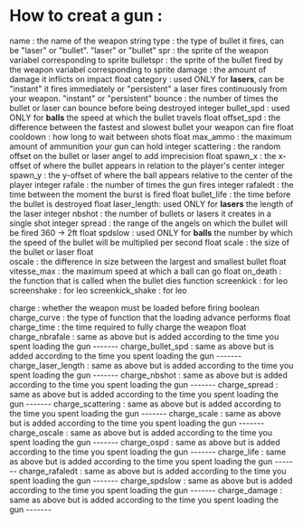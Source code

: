 # How to creat a gun :     
                          
name        : the name of the weapon                                                                                                        string
type        : the type of bullet it fires, can be "laser" or "bullet".                                                                      "laser" or "bullet"
spr         : the sprite of the weapon                                                                                                      variabel corresponding to sprite
bulletspr   : the sprite of the bullet fired by the weapon                                                                                  variabel corresponding to sprite
damage      : the amount of damage it inflicts on impact                                                                                    float
category    : used ONLY for **lasers**, can be "instant" it fires immediately or "persistent" a laser fires continuously from your weapon.  "instant" or "persistent"
bounce      : the number of times the bullet or laser can bounce before being destroyed                                                     integer
bullet_spd  : used ONLY for **balls** the speed at which the bullet travels                                                                 float
offset_spd  : the difference between the fastest and slowest bullet your weapon can fire                                                    float
cooldown    : how long to wait between shots                                                                                                float
max_ammo    : the maximum amount of ammunition your gun can hold                                                                            integer
scattering  : the random offset on the bullet or laser angel to add imprecision                                                             float
spawn_x	    : the x-offset of where the bullet appears in relation to the player's center                                                   integer
spawn_y	    : the y-offset of where the ball appears relative to the center of the player                                                   integer
rafale	    : the number of times the gun fires                                                                                             integer
rafaledt    : the time between the moment the burst is fired                                                                                float
bullet_life	: the time before the bullet is destroyed                                                                                       float
laser_length: used ONLY for **lasers** the length of the laser                                                                              integer
nbshot 	    : the number of bullets or lasers it creates in a single shot                                                                   integer
spread 	    : the range of the angels on which the bullet will be fired 360 -> 2ft                                                          float
spdslow	    : used ONLY for **balls** the number by which the speed of the bullet will be multiplied per second                             float
scale 		: the size of the bullet or laser                                                                                               float  
oscale 		: the difference in size between the largest and smallest bullet                                                                float
vitesse_max : the maximum speed at which a ball can go                                                                                      float
on_death 	: the function that is called when the bullet dies                                                                              function
screenkick  : for leo
screenshake : for leo
screenkick_shake : for leo

charge				: whether the weapon must be loaded before firing                                                                   boolean
charge_curve		: the type of function that the loading advance performs                                                            float
charge_time 		: the time required to fully charge the weapon                                                                      float
charge_nbrafale 	: same as above but is added according to the time you spent loading the gun                                        -------
charge_bullet_spd 	: same as above but is added according to the time you spent loading the gun                                        -------
charge_laser_length : same as above but is added according to the time you spent loading the gun                                        -------
charge_nbshot 		: same as above but is added according to the time you spent loading the gun                                        -------
charge_spread 		: same as above but is added according to the time you spent loading the gun                                        -------
charge_scattering	: same as above but is added according to the time you spent loading the gun                                        -------
charge_scale 		: same as above but is added according to the time you spent loading the gun                                        -------
charge_oscale		: same as above but is added according to the time you spent loading the gun                                        -------
charge_ospd 		: same as above but is added according to the time you spent loading the gun                                        -------
charge_life 		: same as above but is added according to the time you spent loading the gun                                        -------
charge_rafaledt		: same as above but is added according to the time you spent loading the gun                                        -------
charge_spdslow 		: same as above but is added according to the time you spent loading the gun                                        -------
charge_damage		: same as above but is added according to the time you spent loading the gun                                        -------